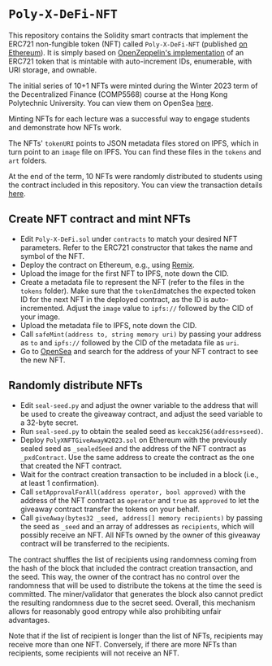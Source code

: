 # `Poly-X-DeFi-NFT`

This repository contains the Solidity smart contracts that implement the ERC721 non-fungible token (NFT) called `Poly-X-DeFi-NFT` (published [on Ethereum](https://etherscan.io/token/0x6b0770ef27310057dc3269b67f8c725e7661518d)). It is simply based on [OpenZeppelin's implementation](https://wizard.openzeppelin.com/#erc721) of an ERC721 token that is mintable with auto-increment IDs, enumerable, with URI storage, and ownable.

The initial series of 10+1 NFTs were minted during the Winter 2023 term of the Decentralized Finance (COMP5568) course at the Hong Kong Polytechnic University. You can view them on OpenSea [here](https://opensea.io/collection/poly-x-defi-nft).

Minting NFTs for each lecture was a successful way to engage students and demonstrate how NFTs work.

The NFTs' `tokenURI` points to JSON metadata files stored on IPFS, which in turn point to an `image` file on IPFS. You can find these files in the `tokens` and `art` folders.

At the end of the term, 10 NFTs were randomly distributed to students using the contract included in this repository. You can view the transaction details [here](https://etherscan.io/tx/0xb27d9fbbc826976c34fed0294e1f304abe04e0af42458e2be415ed5a0f75d2a8).

## Create NFT contract and mint NFTs
- Edit `Poly-X-DeFi.sol` under `contracts` to match your desired NFT parameters. Refer to the ERC721 constructor that takes the name and symbol of the NFT.
- Deploy the contract on Ethereum, e.g., using [Remix](https://remix.ethereum.org/).
- Upload the image for the first NFT to IPFS, note down the CID.
- Create a metadata file to represent the NFT (refer to the files in the `tokens` folder). Make sure that the `tokenId`matches the expected token ID for the next NFT in the deployed contract, as the ID is auto-incremented. Adjust the `image` value to `ipfs://` followed by the CID of your image.
- Upload the metadata file to IPFS, note down the CID.
- Call `safeMint(address to, string memory uri)` by passing your address as `to` and `ipfs://` followed by the CID of the metadata file as `uri`.
- Go to [OpenSea](https://opensea.io/) and search for the address of your NFT contract to see the new NFT.

## Randomly distribute NFTs
- Edit `seal-seed.py` and adjust the owner variable to the address that will be used to create the giveaway contract, and adjust the seed variable to a 32-byte secret.
- Run `seal-seed.py` to obtain the sealed seed as `keccak256(address+seed)`.
- Deploy `PolyXNFTGiveAwayW2023.sol` on Ethereum with the previously sealed seed as `_sealedSeed` and the address of the NFT contract as `_pxdContract`. Use the same address to create the contract as the one that created the NFT contract.
- Wait for the contract creation transaction to be included in a block (i.e., at least 1 confirmation).
- Call `setApprovalForAll(address operator, bool approved)` with the address of the NFT contract as `operator` and `true` as `approved` to let the giveaway contract transfer the tokens on your behalf.
- Call `giveAway(bytes32 _seed, address[] memory recipients)` by passing the seed as `_seed` and an array of addresses as `recipients`, which will possibly receive an NFT. All NFTs owned by the owner of this giveaway contract will be transferred to the recipients.

The contract shuffles the list of recipients using randomness coming from the hash of the block that included the contract creation transaction, and the seed. This way, the owner of the contract has no control over the randomness that will be used to distribute the tokens at the time the seed is committed. The miner/validator that generates the block also cannot predict the resulting randomness due to the secret seed. Overall, this mechanism allows for reasonably good entropy while also prohibiting unfair advantages.

Note that if the list of recipient is longer than the list of NFTs, recipients may receive more than one NFT. Conversely, if there are more NFTs than recipients, some recipients will not receive an NFT.